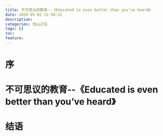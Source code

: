 ```yaml
---
title: 不可思议的教育--《Educated is even better than you’ve heard》
date: 2020-05-02 22:50:31
description: 
categories: 他山之石
tags: [] 
toc: 
feature: 
---
```


# 序
<!-- more -->

# 不可思议的教育--《Educated is even better than you’ve heard》

# 结语